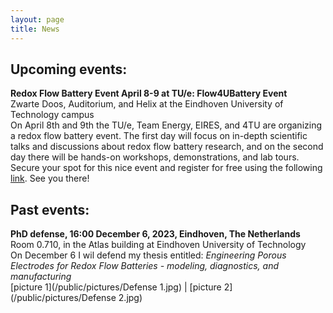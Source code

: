 ```yaml
---
layout: page
title: News
---
```


## Upcoming events:
**Redox Flow Battery Event April 8-9 at TU/e: Flow4UBattery Event**\
Zwarte Doos, Auditorium, and Helix at the Eindhoven University of Technology campus\
On April 8th and 9th the TU/e, Team Energy, EIRES, and 4TU are organizing a redox flow battery event. The first day will focus on in-depth scientific talks and discussions about redox flow battery research, and on the second day there will be hands-on workshops, demonstrations, and lab tours.\
Secure your spot for this nice event and register for free using the following [link](https://www.eventbrite.com/e/flow4ubattery-event-pioneering-energy-storage-solutions-tickets-851447120257?aff=oddtdtcreator). See you there!

## Past events:
**PhD defense, 16:00 December 6, 2023, Eindhoven, The Netherlands**\
Room 0.710, in the Atlas building at Eindhoven University of Technology\
On December 6 I wil defend my thesis entitled: *Engineering Porous Electrodes for Redox Flow Batteries - modeling, diagnostics, and manufacturing*\
[picture 1](/public/pictures/Defense 1.jpg) | [picture 2](/public/pictures/Defense 2.jpg)
